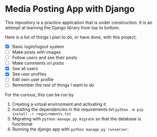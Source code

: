 # Media Posting App with Django
This repository is a practice application that is under construction. It is an attempt at learning the Django library from top to bottom.

Here is a list of things I plan to do, or have done, with this project:
- [x] Basic login/logout system
- [ ] Make posts with images
- [ ] Follow users and see their posts
- [ ] Make comments on posts
- [x] See all users
- [x] See user profiles
- [ ] Edit own user profile
- [ ] Remember the rest of things I want to do

For the curious, this can be run by 
1. Creating a virtual environment and activating it
2. Installing the dependencies in the requirements.txt `python -m pip install -r requirements.txt`
3. Migrating with `python manage.py migrate` so that the database is functional
4. Running the django app with `python manage.py runserver`.


